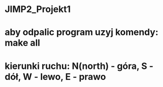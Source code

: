 # JIMP2_Projekt1
# aby odpalic program uzyj komendy: make all
# kierunki ruchu: N(north) - góra, S - dół, W - lewo, E - prawo